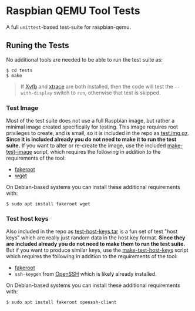 Raspbian QEMU Tool Tests
========================
[//]: # (Home: https://github.com/meadowface/raspbian-qemu/tests)

A full `unittest`-based test-suite for raspbian-qemu.

Runing the Tests
----------------
No additional tools are needed to be able to run the test suite as:
```
$ cd tests
$ make
```

> If [Xvfb](https://en.wikipedia.org/wiki/Xvfb) and [xtrace](https://alioth.debian.org/projects/xtrace/) are both installed, then the code will test the `--with-display` switch to `run`, otherwise that test is skipped.

### Test Image

Most of the test suite does not use a full Raspbian image, but rather a minimal image created specifically for testing.  This image requires root privileges to create, and is small, so it is included in the repo as [test.img.gz](test.img.gz).  **Since it is included already you do not need to make it to run the test suite.** If you want to alter or re-create the image, use the included [make-test-image](make-test-image) script, which requires the following in addition to the requirements of the tool:

* [fakeroot](https://alioth.debian.org/projects/fakeroot/)
* [wget](https://www.gnu.org/software/wget/)

On Debian-based systems you can install these additional requirements with:
```
$ sudo apt install fakeroot wget
```

### Test host keys

Also included in the repo as [test-host-keys.tar](test-host-keys.tar) is a fun set of test "host keys" which are really just random data in the host key format.  **Since they are included already you do not need to make them to run the test suite.**  But if you want to produce similar keys, use the [make-test-host-keys](make-test-host-keys) script which requires the following in addition to the requirements of the tool:

* [fakeroot](https://alioth.debian.org/projects/fakeroot/)
* `ssh-keygen` from [OpenSSH](http://www.openssh.com/) which is likely already installed.

On Debian-based systems you can install these additional requirements with:
```
$ sudo apt install fakeroot openssh-client
```
